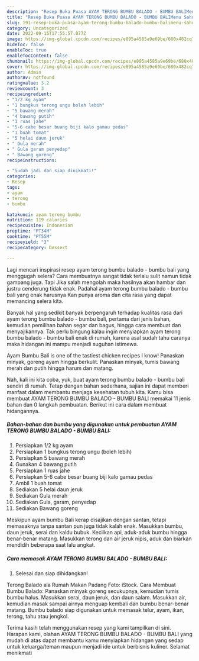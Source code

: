 ```yaml
---
description: "Resep Buka Puasa AYAM TERONG BUMBU BALADO - BUMBU BALIMenu Sahur"
title: "Resep Buka Puasa AYAM TERONG BUMBU BALADO - BUMBU BALIMenu Sahur"
slug: 191-resep-buka-puasa-ayam-terong-bumbu-balado-bumbu-balimenu-sahur
category: Uncategorized
date: 2022-09-15T17:55:57.077Z
image: https://img-global.cpcdn.com/recipes/e895a4585a9e69be/680x482cq70/ayam-terong-bumbu-balado-bumbu-bali-foto-resep-utama.jpg
hideToc: false
enableToc: true
enableTocContent: false
thumbnail: https://img-global.cpcdn.com/recipes/e895a4585a9e69be/680x482cq70/ayam-terong-bumbu-balado-bumbu-bali-foto-resep-utama.jpg
cover: https://img-global.cpcdn.com/recipes/e895a4585a9e69be/680x482cq70/ayam-terong-bumbu-balado-bumbu-bali-foto-resep-utama.jpg
author: Admin
authorAv: notfound
ratingvalue: 3.2
reviewcount: 3
recipeingredient:
- "1/2 kg ayam"
- "1 bungkus terong ungu boleh lebih"
- "5 bawang merah"
- "4 bawang putih"
- "1 ruas jahe"
- "5-6 cabe besar buang biji kalo gamau pedas"
- "1 buah tomat"
- "5 helai daun jeruk"
- " Gula merah"
- " Gula garam penyedap"
- " Bawang goreng"
recipeinstructions:

- "Sudah jadi dan siap dinikmati!"
categories:
- Resep
tags:
- ayam
- terong
- bumbu

katakunci: ayam terong bumbu 
nutrition: 119 calories
recipecuisine: Indonesian
preptime: "PT34M"
cooktime: "PT55M"
recipeyield: "3"
recipecategory: Dessert

---
```



Lagi mencari inspirasi resep ayam terong bumbu balado - bumbu bali yang menggugah selera? Cara membuatnya sangat tidak terlalu sulit namun tidak gampang juga. Tapi Jika salah mengolah maka hasilnya akan hambar dan justru cenderung tidak enak. Padahal ayam terong bumbu balado - bumbu bali yang enak harusnya Kan punya aroma dan cita rasa yang dapat memancing selera kita.


Banyak hal yang sedikit banyak berpengaruh terhadap kualitas rasa dari ayam terong bumbu balado - bumbu bali, pertama dari jenis bahan, kemudian pemilihan bahan segar dan bagus, hingga cara membuat dan menyajikannya. Tak perlu bingung kalau ingin menyiapkan ayam terong bumbu balado - bumbu bali enak di rumah, karena asal sudah tahu caranya maka hidangan ini mampu menjadi suguhan istimewa.

Ayam Bumbu Bali is one of the tastiest chicken recipes I know! Panaskan minyak, goreng ayam hingga berkulit. Panaskan minyak, tumis bawang merah dan putih hingga harum dan matang.


Nah, kali ini kita coba, yuk, buat ayam terong bumbu balado - bumbu bali sendiri di rumah. Tetap dengan bahan sederhana, sajian ini dapat memberi manfaat dalam membantu menjaga kesehatan tubuh kita. Kamu bisa membuat AYAM TERONG BUMBU BALADO - BUMBU BALI memakai 11 jenis bahan dan 0 langkah pembuatan. Berikut ini cara dalam membuat hidangannya.

<!--inarticleads1-->

##### Bahan-bahan dan bumbu yang digunakan untuk pembuatan AYAM TERONG BUMBU BALADO - BUMBU BALI:

1. Persiapkan 1/2 kg ayam
1. Persiapkan 1 bungkus terong ungu (boleh lebih)
1. Persiapkan 5 bawang merah
1. Gunakan 4 bawang putih
1. Persiapkan 1 ruas jahe
1. Persiapkan 5-6 cabe besar buang biji kalo gamau pedas
1. Ambil 1 buah tomat
1. Sediakan 5 helai daun jeruk
1. Sediakan  Gula merah
1. Sediakan  Gula, garam, penyedap
1. Sediakan  Bawang goreng


Meskipun ayam bumbu Bali kerap disajikan dengan santan, tetapi memasaknya tanpa santan pun juga tidak kalah enak. Masukkan bumbu, daun jeruk, serai dan kaldu bubuk. Kecilkan api, aduk-aduk bumbu hingga benar-benar matang. Masukkan terong dan air jeruk nipis, aduk dan biarkan mendidih beberapa saat lalu angkat. 

<!--inarticleads2-->

##### Cara memasak AYAM TERONG BUMBU BALADO - BUMBU BALI:


1. Selesai dan siap dihidangkan!

Terong Balado ala Rumah Makan Padang Foto: iStock. Cara Membuat Bumbu Balado: Panaskan minyak goreng secukupnya, kemudian tumis bumbu halus. Masukkan serai, daun jeruk, dan daun salam. Masukkan air, kemudian masak sampai airnya menguap kembali dan bumbu benar-benar matang. Bumbu balado siap digunakan untuk memasak telur, ayam, ikan, terong, tahu atau jengkol. 

Terima kasih telah menggunakan resep yang kami tampilkan di sini. Harapan kami, olahan AYAM TERONG BUMBU BALADO - BUMBU BALI yang mudah di atas dapat membantu kamu menyiapkan hidangan yang sedap untuk keluarga/teman maupun menjadi ide untuk berbisnis kuliner. Selamat menikmati
